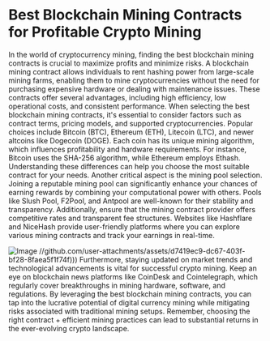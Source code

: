 # Best Blockchain Mining Contracts for Profitable Crypto Mining
In the world of cryptocurrency mining, finding the best blockchain mining contracts is crucial to maximize profits and minimize risks. A blockchain mining contract allows individuals to rent hashing power from large-scale mining farms, enabling them to mine cryptocurrencies without the need for purchasing expensive hardware or dealing with maintenance issues. These contracts offer several advantages, including high efficiency, low operational costs, and consistent performance.
When selecting the best blockchain mining contracts, it's essential to consider factors such as contract terms, pricing models, and supported cryptocurrencies. Popular choices include Bitcoin (BTC), Ethereum (ETH), Litecoin (LTC), and newer altcoins like Dogecoin (DOGE). Each coin has its unique mining algorithm, which influences profitability and hardware requirements. For instance, Bitcoin uses the SHA-256 algorithm, while Ethereum employs Ethash. Understanding these differences can help you choose the most suitable contract for your needs.
Another critical aspect is the mining pool selection. Joining a reputable mining pool can significantly enhance your chances of earning rewards by combining your computational power with others. Pools like Slush Pool, F2Pool, and Antpool are well-known for their stability and transparency. Additionally, ensure that the mining contract provider offers competitive rates and transparent fee structures. Websites like Hashflare and NiceHash provide user-friendly platforms where you can explore various mining contracts and track your earnings in real-time.

![Image](https://github.com/user-attachments/assets/d7419ec9-dc67-403f-bf28-8faea5f1f74f)
 //github.com/user-attachments/assets/d7419ec9-dc67-403f-bf28-8faea5f1f74f)))
Furthermore, staying updated on market trends and technological advancements is vital for successful crypto mining. Keep an eye on blockchain news platforms like CoinDesk and Cointelegraph, which regularly cover breakthroughs in mining hardware, software, and regulations. By leveraging the best blockchain mining contracts, you can tap into the lucrative potential of digital currency mining while mitigating risks associated with traditional mining setups. Remember, choosing the right contract + efficient mining practices can lead to substantial returns in the ever-evolving crypto landscape.
